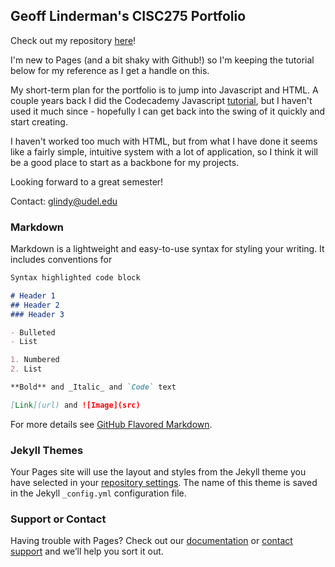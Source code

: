 ## Geoff Linderman's CISC275 Portfolio

Check out my repository [here](https://github.com/glinderm/CISC275.github.io)!

I'm new to Pages (and a bit shaky with Github!) so I'm keeping the tutorial below for my reference as I get a handle on this.

My short-term plan for the portfolio is to jump into Javascript and HTML. A couple years back I did the Codecademy Javascript [tutorial](https://www.codecademy.com/catalog/language/javascript), but I haven't used it much since - hopefully I can get back into the swing of it quickly and start creating.

I haven't worked too much with HTML, but from what I have done it seems like a fairly simple, intuitive system with a lot of application, so I think it will be a good place to start as a backbone for my projects.

Looking forward to a great semester!

Contact: glindy@udel.edu

### Markdown

Markdown is a lightweight and easy-to-use syntax for styling your writing. It includes conventions for

```markdown
Syntax highlighted code block

# Header 1
## Header 2
### Header 3

- Bulleted
- List

1. Numbered
2. List

**Bold** and _Italic_ and `Code` text

[Link](url) and ![Image](src)
```

For more details see [GitHub Flavored Markdown](https://guides.github.com/features/mastering-markdown/).

### Jekyll Themes

Your Pages site will use the layout and styles from the Jekyll theme you have selected in your [repository settings](https://github.com/glinderm/CISC275.github.io/settings/pages). The name of this theme is saved in the Jekyll `_config.yml` configuration file.

### Support or Contact

Having trouble with Pages? Check out our [documentation](https://docs.github.com/categories/github-pages-basics/) or [contact support](https://support.github.com/contact) and we’ll help you sort it out.
